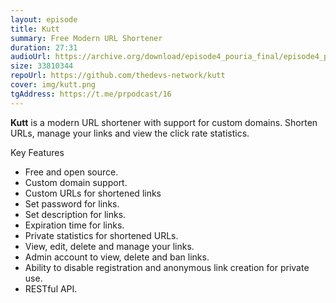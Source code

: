 ```yaml
---
layout: episode
title: Kutt
summary: Free Modern URL Shortener
duration: 27:31
audioUrl: https://archive.org/download/episode4_pouria_final/episode4_pouria_final.mp3
size: 33810344
repoUrl: https://github.com/thedevs-network/kutt
cover: img/kutt.png
tgAddress: https://t.me/prpodcast/16
---
```


<p>
<strong>Kutt</strong> is a modern URL shortener with support for custom domains. Shorten URLs, manage your links and view the click rate statistics.
</p>

Key Features
<ul>
<li>Free and open source.</li>
<li>Custom domain support.</li>
<li>Custom URLs for shortened links</li>
<li>Set password for links.</li>
<li>Set description for links.</li>
<li>Expiration time for links.</li>
<li>Private statistics for shortened URLs.</li>
<li>View, edit, delete and manage your links.</li>
<li>Admin account to view, delete and ban links.</li>
<li>Ability to disable registration and anonymous link creation for private use.</li>
<li>RESTful API.</li>
</ul>
